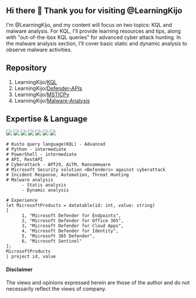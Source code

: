 ## Hi there 👋 Thank you for visiting @LearningKijo
I'm @LearningKijo, and my content will focus on two topics: KQL and malware analysis. For KQL, I'll provide learning resources and tips, along with "out-of-the-box KQL queries" for advanced cyber attack hunting. In the malware analysis section, I'll cover basic static and dynamic analysis to observe malware activities.

## Repository
1. LearningKijo/[KQL](https://github.com/LearningKijo/KQL)
2. LearningKijo/[Defender-APIs](https://github.com/LearningKijo/Defender-APIs)
3. LearningKijo/[MSTICPy](https://github.com/LearningKijo/MSTICPy)
4. LearningKijo/[Malware-Analysis](https://github.com/LearningKijo/Malware-Analysis)

## Expertise & Language
<a href="https://www.linkedin.com/in/kijo-niimura/"><img src="https://img.shields.io/badge/-Linkedin-0077B5.svg?logo=linkedin&style=popout"></a>
<a href="https://learn.microsoft.com/en-us/azure/data-explorer/kusto/query/"><img src="https://img.shields.io/badge/Azure-KQL-00B2FF.svg?logo=microsoftazure&style=popout"></a>
<a href="https://learn.microsoft.com/en-us/azure/data-explorer/kusto/query/"><img src="https://img.shields.io/badge/Azure%20Data%20Explorer-%230078D4.svg?&style=popout&logo=azure%20data%20explorer&logoColor=white"/></a>
<img src="https://img.shields.io/badge/M365D-APIs-142787.svg?logo=microsoft&style=popout"> <img src="https://img.shields.io/badge/MDE-APIs-142783.svg?logo=microsoft&style=popout"> <img src="https://img.shields.io/badge/PowerShell-%235391FE.svg?&style=popout&logo=powershell&logoColor=white" /> <img src="https://img.shields.io/badge/-Python-FFFFFF.svg?logo=python&style=popout"> <br>

```kql
# Kusto query language(KQL) - Advanced 
# Python - intermediate
# PowerShell - intermediate
# API, RestAPI
# Cyberattack - APT29, AiTM, Ransomeware
# Microsoft Security solution <Defenders> against cyberattack
# Incident Response, Automation, Threat Hunting
# Malware analysis
      - Statis analysis
      - Dynamic analysis
      
# Experience
let MicrosoftProducts = datatable(id: int, value: string)
[
      1, "Microsoft Defender for Endpoints", 
      2, "Microsoft Defender for Office 365", 
      3, "Microsoft Defender for Cloud Apps", 
      4, "Microsoft Defender for Identity", 
      5, "Microsoft 365 Defender", 
      6, "Microsoft Sentinel"
];
MicrosoftProducts
| project id, value
```



#### Disclaimer 
The views and opinions expressed herein are those of the author and do not necessarily reflect the views of company.
